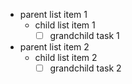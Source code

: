 - parent list item 1
    - child list item 1
        - [ ] grandchild task 1

- parent list item 2
    - child list item 2
        - [ ] grandchild task 2
